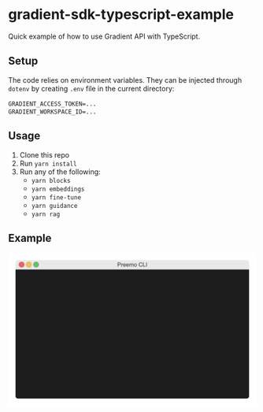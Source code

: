 # gradient-sdk-typescript-example

Quick example of how to use Gradient API with TypeScript.

## Setup

The code relies on environment variables. They can be injected through `dotenv` by creating `.env` file in the current directory:

```
GRADIENT_ACCESS_TOKEN=...
GRADIENT_WORKSPACE_ID=...
```

## Usage

1. Clone this repo
2. Run `yarn install`
3. Run any of the following:
   - `yarn blocks`
   - `yarn embeddings`
   - `yarn fine-tune`
   - `yarn guidance`
   - `yarn rag`

## Example

![Alt Text](example.gif)
